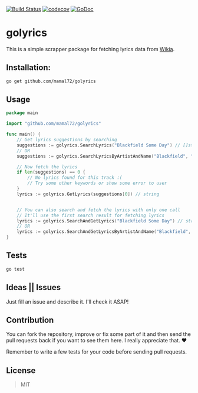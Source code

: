 [![Build Status](https://travis-ci.org/mamal72/golyrics.svg?branch=master)](https://travis-ci.org/mamal72/golyrics)
[![codecov](https://codecov.io/gh/mamal72/golyrics/branch/master/graph/badge.svg)](https://codecov.io/gh/mamal72/golyrics)
[![GoDoc](https://godoc.org/github.com/mamal72/golyrics?status.svg)](https://godoc.org/github.com/mamal72/golyrics)

# golyrics

This is a simple scrapper package for fetching lyrics data from [Wikia](http://lyrics.wikia.com).


## Installation:

```bash
go get github.com/mamal72/golyrics
```


## Usage

```go
package main

import "github.com/mamal72/golyrics"

func main() {
    // Get lyrics suggestions by searching
    suggestions := golyrics.SearchLyrics("Blackfield Some Day") // []string
    // OR
    suggestions := golyrics.SearchLyricsByArtistAndName("Blackfield", "Some Day") // []string

    // Now fetch the lyrics
    if len(suggestions) == 0 {
        // No lyrics found for this track :(
        // Try some other keywords or show some error to user
    }
    lyrics := golyrics.GetLyrics(suggestions[0]) // string


    // You can also search and fetch the lyrics with only one call
    // It'll use the first search result for fetching lyrics 
    lyrics := golyrics.SearchAndGetLyrics("Blackfield Some Day") // string
    // OR
    lyrics := golyrics.SearchAndGetLyricsByArtistAndName("Blackfield", "Some Day") // string    
}
```


## Tests

```bash
go test
```


## Ideas || Issues
Just fill an issue and describe it. I'll check it ASAP!


## Contribution

You can fork the repository, improve or fix some part of it and then send the pull requests back if you want to see them here. I really appreciate that. :heart:

Remember to write a few tests for your code before sending pull requests.


## License
> MIT
